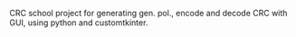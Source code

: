 CRC school project for generating gen. pol., encode and decode CRC with GUI, using python and customtkinter.
